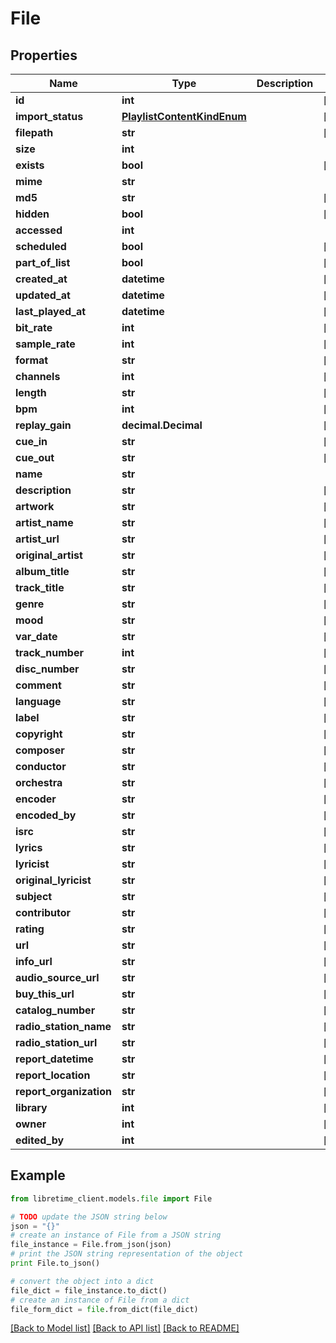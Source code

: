 # File


## Properties
Name | Type | Description | Notes
------------ | ------------- | ------------- | -------------
**id** | **int** |  | [readonly] 
**import_status** | [**PlaylistContentKindEnum**](PlaylistContentKindEnum.md) |  | [optional] 
**filepath** | **str** |  | [optional] 
**size** | **int** |  | 
**exists** | **bool** |  | [optional] 
**mime** | **str** |  | 
**md5** | **str** |  | [optional] 
**hidden** | **bool** |  | [optional] 
**accessed** | **int** |  | 
**scheduled** | **bool** |  | [optional] 
**part_of_list** | **bool** |  | [optional] 
**created_at** | **datetime** |  | [optional] 
**updated_at** | **datetime** |  | [optional] 
**last_played_at** | **datetime** |  | [optional] 
**bit_rate** | **int** |  | [optional] 
**sample_rate** | **int** |  | [optional] 
**format** | **str** |  | [optional] 
**channels** | **int** |  | [optional] 
**length** | **str** |  | [optional] 
**bpm** | **int** |  | [optional] 
**replay_gain** | **decimal.Decimal** |  | [optional] 
**cue_in** | **str** |  | [optional] 
**cue_out** | **str** |  | [optional] 
**name** | **str** |  | 
**description** | **str** |  | [optional] 
**artwork** | **str** |  | [optional] 
**artist_name** | **str** |  | [optional] 
**artist_url** | **str** |  | [optional] 
**original_artist** | **str** |  | [optional] 
**album_title** | **str** |  | [optional] 
**track_title** | **str** |  | [optional] 
**genre** | **str** |  | [optional] 
**mood** | **str** |  | [optional] 
**var_date** | **str** |  | [optional] 
**track_number** | **int** |  | [optional] 
**disc_number** | **str** |  | [optional] 
**comment** | **str** |  | [optional] 
**language** | **str** |  | [optional] 
**label** | **str** |  | [optional] 
**copyright** | **str** |  | [optional] 
**composer** | **str** |  | [optional] 
**conductor** | **str** |  | [optional] 
**orchestra** | **str** |  | [optional] 
**encoder** | **str** |  | [optional] 
**encoded_by** | **str** |  | [optional] 
**isrc** | **str** |  | [optional] 
**lyrics** | **str** |  | [optional] 
**lyricist** | **str** |  | [optional] 
**original_lyricist** | **str** |  | [optional] 
**subject** | **str** |  | [optional] 
**contributor** | **str** |  | [optional] 
**rating** | **str** |  | [optional] 
**url** | **str** |  | [optional] 
**info_url** | **str** |  | [optional] 
**audio_source_url** | **str** |  | [optional] 
**buy_this_url** | **str** |  | [optional] 
**catalog_number** | **str** |  | [optional] 
**radio_station_name** | **str** |  | [optional] 
**radio_station_url** | **str** |  | [optional] 
**report_datetime** | **str** |  | [optional] 
**report_location** | **str** |  | [optional] 
**report_organization** | **str** |  | [optional] 
**library** | **int** |  | [optional] 
**owner** | **int** |  | [optional] 
**edited_by** | **int** |  | [optional] 

## Example

```python
from libretime_client.models.file import File

# TODO update the JSON string below
json = "{}"
# create an instance of File from a JSON string
file_instance = File.from_json(json)
# print the JSON string representation of the object
print File.to_json()

# convert the object into a dict
file_dict = file_instance.to_dict()
# create an instance of File from a dict
file_form_dict = file.from_dict(file_dict)
```
[[Back to Model list]](../README.md#documentation-for-models) [[Back to API list]](../README.md#documentation-for-api-endpoints) [[Back to README]](../README.md)


